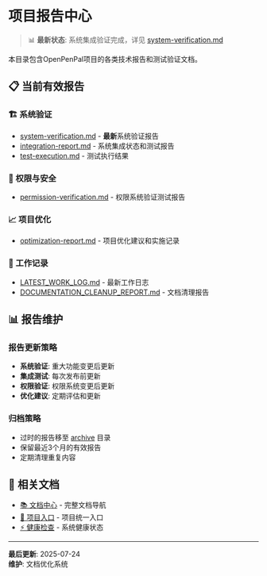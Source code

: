 # 项目报告中心

> 📊 **最新状态**: 系统集成验证完成，详见 [system-verification.md](./system-verification.md)

本目录包含OpenPenPal项目的各类技术报告和测试验证文档。

## 📋 当前有效报告

### 🏗️ 系统验证
- [system-verification.md](./system-verification.md) - **最新**系统验证报告
- [integration-report.md](./integration-report.md) - 系统集成状态和测试报告
- [test-execution.md](./test-execution.md) - 测试执行结果

### 🔐 权限与安全
- [permission-verification.md](./permission-verification.md) - 权限系统验证测试报告

### 📈 项目优化
- [optimization-report.md](./optimization-report.md) - 项目优化建议和实施记录

### 📝 工作记录
- [LATEST_WORK_LOG.md](./LATEST_WORK_LOG.md) - 最新工作日志
- [DOCUMENTATION_CLEANUP_REPORT.md](./DOCUMENTATION_CLEANUP_REPORT.md) - 文档清理报告

## 📊 报告维护

### 报告更新策略
- **系统验证**: 重大功能变更后更新
- **集成测试**: 每次发布前更新
- **权限验证**: 权限系统变更后更新
- **优化建议**: 定期评估和更新

### 归档策略
- 过时的报告移至 [archive](../archive/reports-2025-07/) 目录
- 保留最近3个月的有效报告
- 定期清理重复内容

## 🔗 相关文档

- [📚 文档中心](../index.md) - 完整文档导航
- [🎯 项目入口](../../UNIFIED_ENTRY.md) - 项目统一入口
- [⚡ 健康检查](../../HEALTH_CHECK_REPORT.md) - 系统健康状态

---

**最后更新**: 2025-07-24  
**维护**: 文档优化系统